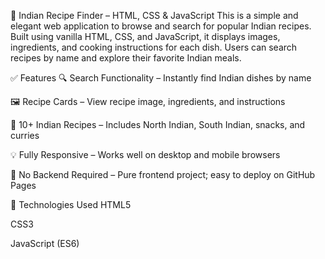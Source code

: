 🍲 Indian Recipe Finder – HTML, CSS & JavaScript
This is a simple and elegant web application to browse and search for popular Indian recipes. Built using vanilla HTML, CSS, and JavaScript, it displays images, ingredients, and cooking instructions for each dish. Users can search recipes by name and explore their favorite Indian meals.

✅ Features
🔍 Search Functionality – Instantly find Indian dishes by name

🖼️ Recipe Cards – View recipe image, ingredients, and instructions

🍛 10+ Indian Recipes – Includes North Indian, South Indian, snacks, and curries

💡 Fully Responsive – Works well on desktop and mobile browsers

💾 No Backend Required – Pure frontend project; easy to deploy on GitHub Pages

📁 Technologies Used
HTML5

CSS3

JavaScript (ES6)

